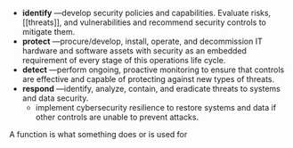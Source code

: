 - **identify** —develop security policies and capabilities. Evaluate risks, [[threats]], and vulnerabilities and recommend security controls to mitigate them.
-   **protect** —procure/develop, install, operate, and decommission IT hardware and software assets with security as an embedded requirement of every stage of this operations life cycle.
-   **detect** —perform ongoing, proactive monitoring to ensure that controls are effective and capable of protecting against new types of threats.
-   **respond** —identify, analyze, contain, and eradicate threats to systems and data security.
	- implement cybersecurity resilience to restore systems and data if other controls are unable to prevent attacks.

A function is what something does or is used for